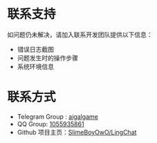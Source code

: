 # 联系支持
如问题仍未解决，请加入联系开发团队提供以下信息：
- 错误日志截图
- 问题发生时的操作步骤
- 系统环境信息

# 联系方式
- Telegram Group : [aigalgame](https://t.me/aigalgame)
- QQ Group: [1055935861](https://qm.qq.com/q/cOfFdqHRXW)
- Github 项目主页：[SlimeBoyOwO/LingChat](https://github.com/SlimeBoyOwO/LingChat/issues/)